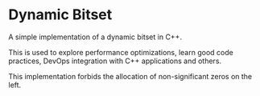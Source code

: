 # Dynamic Bitset

A simple implementation of a dynamic bitset in C++.

This is used to explore performance optimizations, learn good code practices, DevOps integration with C++ applications and others.

This implementation forbids the allocation of non-significant zeros on the left.